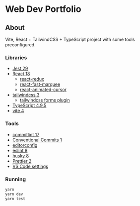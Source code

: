 # Web Dev Portfolio

## About

Vite, React + TailwindCSS + TypeScript project with some tools preconfigured.

<!-- ![Screenshot](assets/screenshot.png) -->

### Libraries

- [Jest 29](https://jestjs.io/)
- [React 18](https://reactjs.org/)
  - [react-redux](https://react-redux.js.org/)
  - [react-fast-marquee](https://www.react-fast-marquee.com/)
  - [react-animated-cursor](https://stephenscaff.github.io/react-animated-cursor/)
- [tailwindcss 3](https://tailwindcss.com/)
  - [tailwindcss forms plugin](https://tailwindcss-forms.vercel.app/)
- [TypeScript 4.9.5](https://www.typescriptlang.org/)
- [vite 4](https://vitejs.dev/)

### Tools

- [commitlint 17](https://commitlint.js.org)
- [Conventional Commits 1](https://www.conventionalcommits.org)
- [editorconfig](https://editorconfig.org/)
- [eslint 8](https://eslint.org/)
- [husky 8](https://typicode.github.io/husky/#/)
- [Prettier 2](https://prettier.io/)
- [VS Code settings](https://code.visualstudio.com/)

### Running

```bash
yarn
yarn dev
yarn test
```
